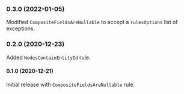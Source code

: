 ### 0.3.0 (2022-01-05)

Modified `CompositeFieldsAreNullable` to accept a `rulesOptions` list of exceptions.

### 0.2.0 (2020-12-23)

Added `NodesContainEntityId` rule.

#### 0.1.0 (2020-12-21)

Initial release with `CompositeFieldsAreNullable` rule.
